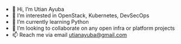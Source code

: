 - 👋 Hi, I’m Utian Ayuba
- 👀 I’m interested in OpenStack, Kubernetes, DevSecOps
- 🌱 I’m currently learning Python
- 💞️ I’m looking to collaborate on any open infra or platform projects
- 📫 Reach me via email utianayuba@gmail.com

<!---
utianayuba/utianayuba is a ✨ special ✨ repository because its `README.md` (this file) appears on your GitHub profile.
You can click the Preview link to take a look at your changes.
--->
